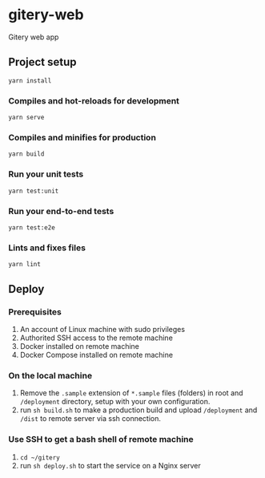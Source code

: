 # gitery-web
Gitery web app

## Project setup
```
yarn install
```

### Compiles and hot-reloads for development
```
yarn serve
```

### Compiles and minifies for production
```
yarn build
```

### Run your unit tests
```
yarn test:unit
```

### Run your end-to-end tests
```
yarn test:e2e
```

### Lints and fixes files
```
yarn lint
```
## Deploy

### Prerequisites
1. An account of Linux machine with sudo privileges
2. Authorited SSH access to the remote machine
3. Docker installed on remote machine
4. Docker Compose installed on remote machine

### On the local machine
1. Remove the `.sample` extension of `*.sample` files (folders) in root and `/deployment` directory, setup with your own configuration.
2. run `sh build.sh` to make a production build and upload `/deployment` and `/dist` to remote server via ssh connection.

### Use SSH to get a bash shell of remote machine
1. `cd ~/gitery`
2. run `sh deploy.sh` to start the service on a Nginx server
